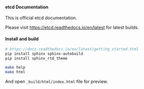 
#### etcd Documentation

This is official etcd documentation.

Please visit https://etcd.readthedocs.io/en/latest for latest builds.

#### Install and build

```bash
# https://docs.readthedocs.io/en/latest/getting_started.html
pip install sphinx sphinx-autobuild
pip install sphinx_rtd_theme

make help
make html
```

And open `_build/html/index.html` file for preview.
